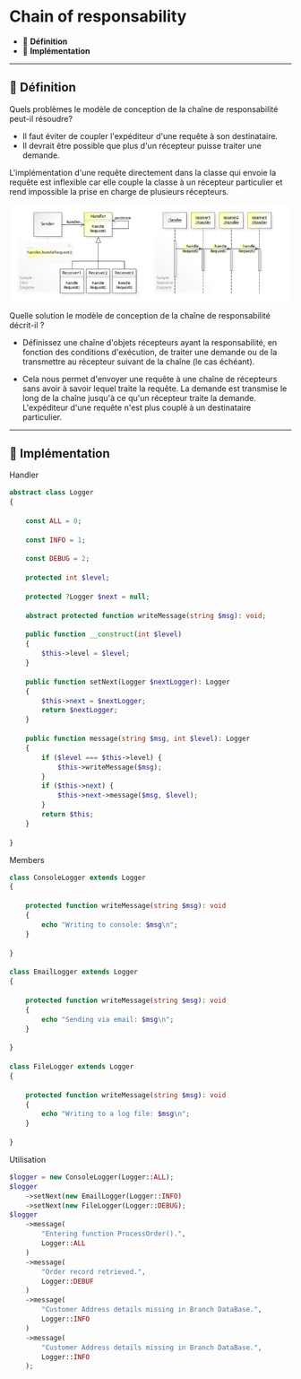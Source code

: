 # Chain of responsability

*  🔖 **Définition**
*  🔖 **Implémentation**

___

## 📑 Définition

Quels problèmes le modèle de conception de la chaîne de responsabilité peut-il résoudre?

* Il faut éviter de coupler l'expéditeur d'une requête à son destinataire.
* Il devrait être possible que plus d'un récepteur puisse traiter une demande.

L'implémentation d'une requête directement dans la classe qui envoie la requête est inflexible car elle couple la classe à un récepteur particulier et rend impossible la prise en charge de plusieurs récepteurs.

![image](https://raw.githubusercontent.com/seeren-training/Design-Pattern/master/wiki/resources/Chain-of-responsability.jpg)

Quelle solution le modèle de conception de la chaîne de responsabilité décrit-il ?

* Définissez une chaîne d'objets récepteurs ayant la responsabilité, en fonction des conditions d'exécution, de traiter une demande ou de la transmettre au récepteur suivant de la chaîne (le cas échéant).

* Cela nous permet d'envoyer une requête à une chaîne de récepteurs sans avoir à savoir lequel traite la requête. La demande est transmise le long de la chaîne jusqu'à ce qu'un récepteur traite la demande. L'expéditeur d'une requête n'est plus couplé à un destinataire particulier.

___

## 📑 Implémentation

Handler

```php
abstract class Logger
{

    const ALL = 0;

    const INFO = 1;

    const DEBUG = 2;

    protected int $level;

    protected ?Logger $next = null;

    abstract protected function writeMessage(string $msg): void;

    public function __construct(int $level)
    {
        $this->level = $level;
    }

    public function setNext(Logger $nextLogger): Logger
    {
        $this->next = $nextLogger;
        return $nextLogger;
    }

    public function message(string $msg, int $level): Logger
    {
        if ($level === $this->level) {
            $this->writeMessage($msg);
        }
        if ($this->next) {
            $this->next->message($msg, $level);
        }
        return $this;
    }

}
```

Members

```php
class ConsoleLogger extends Logger
{

    protected function writeMessage(string $msg): void
    {
        echo "Writing to console: $msg\n";
    }

}

class EmailLogger extends Logger
{

    protected function writeMessage(string $msg): void
    {
        echo "Sending via email: $msg\n";
    }

}

class FileLogger extends Logger
{

    protected function writeMessage(string $msg): void
    {
        echo "Writing to a log file: $msg\n";
    }

}
```

Utilisation

```php
$logger = new ConsoleLogger(Logger::ALL);
$logger
    ->setNext(new EmailLogger(Logger::INFO)
    ->setNext(new FileLogger(Logger::DEBUG);
$logger
    ->message(
        "Entering function ProcessOrder().", 
        Logger::ALL
    )
    ->message(
        "Order record retrieved.",
        Logger::DEBUF
    )
    ->message(
        "Customer Address details missing in Branch DataBase.",
        Logger::INFO
    )
    ->message(
        "Customer Address details missing in Branch DataBase.",
        Logger::INFO
    );
```